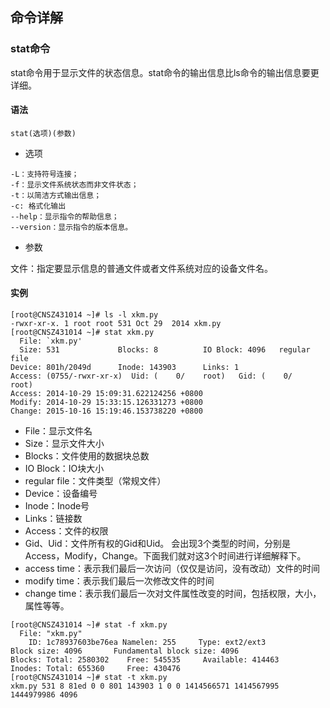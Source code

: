 ## 命令详解
### stat命令
stat命令用于显示文件的状态信息。stat命令的输出信息比ls命令的输出信息要更详细。
#### 语法
```
stat(选项)(参数)
```
- 选项
```
-L：支持符号连接；
-f：显示文件系统状态而非文件状态；
-t：以简洁方式输出信息；
-c: 格式化输出
--help：显示指令的帮助信息；
--version：显示指令的版本信息。
```
- 参数

文件：指定要显示信息的普通文件或者文件系统对应的设备文件名。

#### 实例
```
[root@CNSZ431014 ~]# ls -l xkm.py
-rwxr-xr-x. 1 root root 531 Oct 29  2014 xkm.py
[root@CNSZ431014 ~]# stat xkm.py
  File: `xkm.py'
  Size: 531             Blocks: 8          IO Block: 4096   regular file
Device: 801h/2049d      Inode: 143903      Links: 1
Access: (0755/-rwxr-xr-x)  Uid: (    0/    root)   Gid: (    0/    root)
Access: 2014-10-29 15:09:31.622124256 +0800
Modify: 2014-10-29 15:33:15.126331273 +0800
Change: 2015-10-16 15:19:46.153738220 +0800
```
- File：显示文件名 
- Size：显示文件大小 
- Blocks：文件使用的数据块总数 
- IO Block：IO块大小 
- regular file：文件类型（常规文件） 
- Device：设备编号 
- Inode：Inode号 
- Links：链接数 
- Access：文件的权限 
- Gid、Uid：文件所有权的Gid和Uid。
会出现3个类型的时间，分别是Access，Modify，Change。下面我们就对这3个时间进行详细解释下。
- access time：表示我们最后一次访问（仅仅是访问，没有改动）文件的时间
- modify time：表示我们最后一次修改文件的时间
- change time：表示我们最后一次对文件属性改变的时间，包括权限，大小，属性等等。
```
[root@CNSZ431014 ~]# stat -f xkm.py
  File: "xkm.py"
    ID: 1c78937603be76ea Namelen: 255     Type: ext2/ext3
Block size: 4096       Fundamental block size: 4096
Blocks: Total: 2580302    Free: 545535     Available: 414463
Inodes: Total: 655360     Free: 430476
[root@CNSZ431014 ~]# stat -t xkm.py 
xkm.py 531 8 81ed 0 0 801 143903 1 0 0 1414566571 1414567995 1444979986 4096
```
